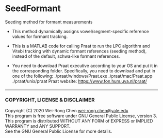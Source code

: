 # SeedFormant
Seeding method for formant measurements
- This method dynamically assigns vowel/segment-specific reference values for formant tracking. 
- This is a MATLAB code for calling Praat to run the LPC algorithm and Vitebi tracking with dynamic formant references (seeding method), instead of the default, schwa-like formant references. 

- You need to download Praat executive according to your OS and put it in the corresponding folder.
Specifically, you need to download and put in one of the following:
./praat/windows/Praat.exe
./praat/mac/Praat.app
./praat/unix/praat
Praat website:
https://www.fon.hum.uva.nl/praat/

<!-- - A tutorial video can be downloaded here:
 [SeedFormant tutorial](https://yaleedu-my.sharepoint.com/:v:/g/personal/wei-rong_chen_yale_edu/EUHwgnx0VfJGpdY2lIHEVZ8BTw-rFqL1MNRlpqNJzU2x3w?e=t3i9xG)   -->

####
---------------------------------------

### COPYRIGHT, LICENSE & DISCLAIMER
Copyright (C) 2020 Wei-Rong Chen <wei-rong.chen@yale.edu>  
This program is free software under GNU General Public License, version 3.  
This program is distributed WITHOUT ANY FORM of EXPRESS or IMPLIED WARRANTY and ANY SUPPORT.    
See the GNU General Public License for more details.  


